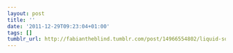 ```yaml
---
layout: post
title: ''
date: '2011-12-29T09:23:04+01:00'
tags: []
tumblr_url: http://fabiantheblind.tumblr.com/post/14966554802/liquid-solids-ae-freeform-tryout-by
---
```

